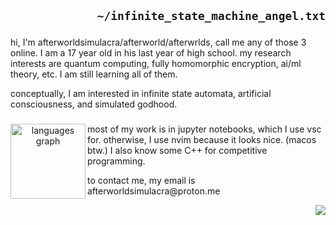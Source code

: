 
<h2 align="right"><code>~/infinite_state_machine_angel.txt</code></h2>

<!-- <div align="center">
  <img height="200" src="https://i.imgflip.com/65efzo.gif"  />
</div>
-->
###

<p align="left">hi, I'm afterworldsimulacra/afterworld/afterwrlds, call me any of those 3 online. I am a 17 year old in his last year of high school. my research interests are quantum computing, fully homomorphic encryption, ai/ml theory, etc. I am still learning all of them.</p>
<p align="left">conceptually, I am interested in infinite state automata, artificial consciousness, and simulated godhood.</p>


###

<div align="center">
  <img align="left" src="https://github-readme-stats.vercel.app/api/top-langs?username=afterworldsimulacra&locale=en&hide_title=false&layout=compact&card_width=320&langs_count=4&theme=tokyonight&hide_border=false&order=2" height="120" alt="languages graph"  />
  <p align="left">most of my work is in jupyter notebooks, which I use vsc for. otherwise, I use nvim because it looks nice. (macos btw.) I also know some C++ for competitive programming.</p>
  <p align="left">to contact me, my email is afterworldsimulacra@proton.me</p>
  <img align="right" src="https://visitor-badge.laobi.icu/badge?page_id=afterworldsimulacra.afterworldsimulacra&left_color=antiquewhite&right_color=steelblue" />

</div>

###


###



###


###
